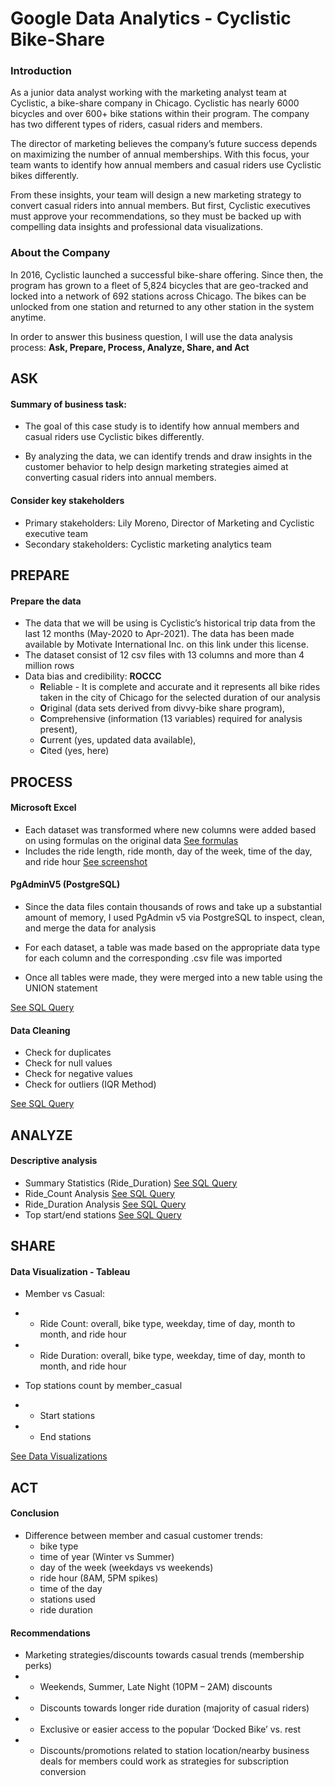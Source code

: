 # Google Data Analytics - Cyclistic Bike-Share

### Introduction

As a junior data analyst working with the marketing analyst team at Cyclistic, a bike-share company in Chicago. Cyclistic has nearly 6000 bicycles and over 600+ bike stations within their program. The company has two different types of riders, casual riders and members.

The director of marketing believes the company’s future success depends on maximizing the number of annual memberships. With this focus, your team wants to identify how annual members and casual riders use Cyclistic bikes differently. 

From these insights, your team will design a new marketing strategy to convert casual riders into annual members. But first, Cyclistic executives must approve your recommendations, so they must be backed up with compelling data insights and professional data visualizations.

### About the Company

In 2016, Cyclistic launched a successful bike-share offering. Since then, the program has grown to a fleet of 5,824 bicycles that are geo-tracked and locked into a network of 692 stations across Chicago. The bikes can be unlocked from one station and returned to any other station in the system anytime.

In order to answer this business question, I will use the data analysis process: 
**Ask, Prepare, Process, Analyze, Share, and Act**

## ASK

#### Summary of business task:

* The goal of this case study is to identify how annual members and casual riders use Cyclistic bikes differently.

* By analyzing the data, we can identify trends and draw insights in the customer behavior to help design marketing strategies aimed at converting casual riders into annual members.

#### Consider key stakeholders

* Primary stakeholders: Lily Moreno, Director of Marketing and Cyclistic executive team
* Secondary stakeholders: Cyclistic marketing analytics team

## PREPARE

#### Prepare the data

* The data that we will be using is Cyclistic’s historical trip data from the last 12 months (May-2020 to Apr-2021). The data has been made available by Motivate International Inc. on this link under this license.
* The dataset consist of 12 csv files with 13 columns and more than 4 million rows
* Data bias and credibility: **ROCCC** 
  * **R**eliable - It is complete and accurate and it represents all bike rides taken in the city of Chicago for the selected duration of our analysis
  * **O**riginal (data sets derived from divvy-bike share program), 
  * **C**omprehensive (information (13 variables) required for analysis present), 
  * **C**urrent (yes, updated data available), 
  * **C**ited (yes, here)

## PROCESS

#### Microsoft Excel
 
* Each dataset was transformed where new columns were added based on using formulas on the original data [See formulas](https://github.com/jokonkwo/GDACert-Bikeshare/blob/main/Excel/Data%20Transformation%20(Formulas))
* Includes the ride length, ride month, day of the week, time of the day, and ride hour [See screenshot](https://github.com/jokonkwo/GDACert-Bikeshare/blob/main/Excel/Picture%20of%20Columns%20Excel%201.JPG)

#### PgAdminV5 (PostgreSQL)

* Since the data files contain thousands of rows and take up a substantial amount of memory, I used PgAdmin v5 via PostgreSQL to inspect, clean, and merge the data for analysis

* For each dataset, a table was made based on the appropriate data type for each column and the corresponding .csv file was imported 

* Once all tables were made, they were merged into a new table using the UNION statement

[See SQL Query](https://github.com/jokonkwo/GDACert-Bikeshare/blob/main/SQL/SQL%20Data%20Processing)

#### Data Cleaning

* Check for duplicates
* Check for null values
* Check for negative values
* Check for outliers (IQR Method)

[See SQL Query](https://github.com/jokonkwo/GDACert-Bikeshare/blob/main/SQL/SQL%20Data%20Cleaning)

## ANALYZE

#### Descriptive analysis

* Summary Statistics (Ride_Duration) [See SQL Query](https://github.com/jokonkwo/GDACert-Bikeshare/blob/main/SQL/SQL%20Analysis%20(Summary%20Statistics))
* Ride_Count Analysis [See SQL Query](https://github.com/jokonkwo/GDACert-Bikeshare/blob/main/SQL/SQL%20Analysis%20(Ride%20Count))
* Ride_Duration Analysis [See SQL Query](https://github.com/jokonkwo/GDACert-Bikeshare/blob/main/SQL/SQL%20Analysis%20(Ride%20Duration))
* Top start/end stations [See SQL Query](https://github.com/jokonkwo/GDACert-Bikeshare/blob/main/SQL/SQL%20Analysis%20(Station%20Count))

## SHARE

#### Data Visualization - Tableau

* Member vs Casual:
* * Ride Count: overall, bike type, weekday, time of day, month to month, and ride hour
* * Ride Duration: overall, bike type, weekday, time of day, month to month, and ride hour

* Top stations count by member_casual
* * Start stations
* * End stations

[See Data Visualizations](https://public.tableau.com/app/profile/justin.okonkwo/viz/GDA-CyclisticDataVisualization/CyclisticBikeShare-Analysis)

## ACT

#### Conclusion

* Difference between member and casual customer trends:
  * bike type
  * time of year (Winter vs Summer)
  * day of the week (weekdays vs weekends)
  * ride hour (8AM, 5PM spikes)
  * time of the day
  * stations used
  * ride duration

#### Recommendations

* Marketing strategies/discounts towards casual trends (membership perks)
* * Weekends, Summer, Late Night (10PM – 2AM) discounts
* * Discounts towards longer ride duration (majority of casual riders)
* * Exclusive or easier access to the popular ‘Docked Bike’ vs. rest
* * Discounts/promotions related to station location/nearby business deals for members could work as strategies for subscription conversion
